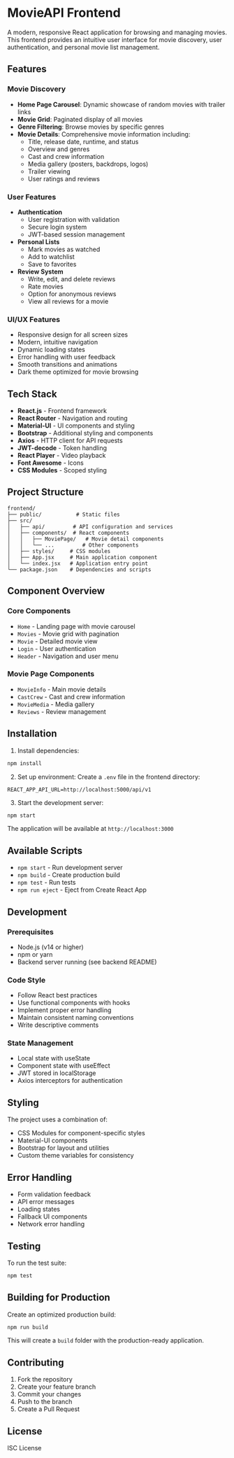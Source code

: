 # MovieAPI Frontend

A modern, responsive React application for browsing and managing movies. This frontend provides an intuitive user interface for movie discovery, user authentication, and personal movie list management.

## Features

### Movie Discovery
- **Home Page Carousel**: Dynamic showcase of random movies with trailer links
- **Movie Grid**: Paginated display of all movies
- **Genre Filtering**: Browse movies by specific genres
- **Movie Details**: Comprehensive movie information including:
  - Title, release date, runtime, and status
  - Overview and genres
  - Cast and crew information
  - Media gallery (posters, backdrops, logos)
  - Trailer viewing
  - User ratings and reviews

### User Features
- **Authentication**
  - User registration with validation
  - Secure login system
  - JWT-based session management
- **Personal Lists**
  - Mark movies as watched
  - Add to watchlist
  - Save to favorites
- **Review System**
  - Write, edit, and delete reviews
  - Rate movies
  - Option for anonymous reviews
  - View all reviews for a movie

### UI/UX Features
- Responsive design for all screen sizes
- Modern, intuitive navigation
- Dynamic loading states
- Error handling with user feedback
- Smooth transitions and animations
- Dark theme optimized for movie browsing

## Tech Stack

- **React.js** - Frontend framework
- **React Router** - Navigation and routing
- **Material-UI** - UI components and styling
- **Bootstrap** - Additional styling and components
- **Axios** - HTTP client for API requests
- **JWT-decode** - Token handling
- **React Player** - Video playback
- **Font Awesome** - Icons
- **CSS Modules** - Scoped styling

## Project Structure

```
frontend/
├── public/           # Static files
├── src/
│   ├── api/         # API configuration and services
│   ├── components/  # React components
│   │   ├── MoviePage/   # Movie detail components
│   │   └── ...         # Other components
│   ├── styles/     # CSS modules
│   ├── App.jsx     # Main application component
│   └── index.jsx   # Application entry point
└── package.json    # Dependencies and scripts
```

## Component Overview

### Core Components
- `Home` - Landing page with movie carousel
- `Movies` - Movie grid with pagination
- `Movie` - Detailed movie view
- `Login` - User authentication
- `Header` - Navigation and user menu

### Movie Page Components
- `MovieInfo` - Main movie details
- `CastCrew` - Cast and crew information
- `MovieMedia` - Media gallery
- `Reviews` - Review management

## Installation

1. Install dependencies:
```bash
npm install
```

2. Set up environment:
Create a `.env` file in the frontend directory:
```
REACT_APP_API_URL=http://localhost:5000/api/v1
```

3. Start the development server:
```bash
npm start
```

The application will be available at `http://localhost:3000`

## Available Scripts

- `npm start` - Run development server
- `npm build` - Create production build
- `npm test` - Run tests
- `npm run eject` - Eject from Create React App

## Development

### Prerequisites
- Node.js (v14 or higher)
- npm or yarn
- Backend server running (see backend README)

### Code Style
- Follow React best practices
- Use functional components with hooks
- Implement proper error handling
- Maintain consistent naming conventions
- Write descriptive comments

### State Management
- Local state with useState
- Component state with useEffect
- JWT stored in localStorage
- Axios interceptors for authentication

## Styling

The project uses a combination of:
- CSS Modules for component-specific styles
- Material-UI components
- Bootstrap for layout and utilities
- Custom theme variables for consistency

## Error Handling

- Form validation feedback
- API error messages
- Loading states
- Fallback UI components
- Network error handling

## Testing

To run the test suite:
```bash
npm test
```

## Building for Production

Create an optimized production build:
```bash
npm run build
```

This will create a `build` folder with the production-ready application.

## Contributing

1. Fork the repository
2. Create your feature branch
3. Commit your changes
4. Push to the branch
5. Create a Pull Request

## License

ISC License
